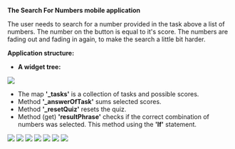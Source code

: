 **The Search For Numbers mobile application**

The user needs to search for a number provided in the task above a list of numbers. The number on the button is equal to it's score. The numbers are fading out and fading in again, to make the search a little bit harder.

**Application structure:**

- **A widget tree:**

![](https://github.com/CodingFlutter/search_for_number/blob/main/assets/images/searchfornumberswidgettree.png)

- The map **'_tasks'** is a collection of tasks and possible scores.
- Method **'_answerOfTask'** sums selected scores.
- Method **'_resetQuiz'** resets the quiz.
- Method (get) **'resultPhrase'** checks if the correct combination of numbers was selected. This method using the **'If'** statement.

![](https://github.com/CodingFlutter/search_for_number/blob/main/assets/images/searcfornumber1.PNG)
![](https://github.com/CodingFlutter/search_for_number/blob/main/assets/images/searcfornumber2.PNG)
![](https://github.com/CodingFlutter/search_for_number/blob/main/assets/images/searcfornumber3.PNG)
![](https://github.com/CodingFlutter/search_for_number/blob/main/assets/images/searcfornumber4.PNG)
![](https://github.com/CodingFlutter/search_for_number/blob/main/assets/images/searcfornumber5.PNG)
![](https://github.com/CodingFlutter/search_for_number/blob/main/assets/images/searcfornumber6.PNG)
![](https://github.com/CodingFlutter/search_for_number/blob/main/assets/images/searcfornumber7.PNG)

